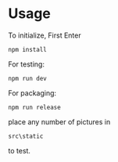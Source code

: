 # Usage

To initialize, First Enter
```
npm install
```



For testing:
```
npm run dev
```

For packaging:
```
npm run release
```



place any number of pictures in 
```
src\static
```
to test.
